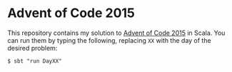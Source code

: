 # Advent of Code 2015

This repository contains my solution to [Advent of Code
2015][advent-of-code-2015] in Scala. You can run them by typing the following,
replacing `XX` with the day of the desired problem:

```
$ sbt "run DayXX"
```

[advent-of-code-2015]: https://adventofcode.com/2015
